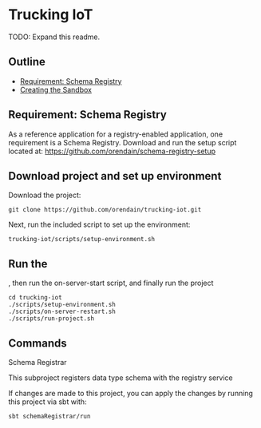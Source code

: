 # Trucking IoT

TODO: Expand this readme.

## Outline

- [Requirement: Schema Registry](#requirement-schema-registry)
- [Creating the Sandbox](#creating-the-sandbox)


## Requirement: Schema Registry

As a reference application for a registry-enabled application, one requirement is a Schema Registry.  Download and run the setup script located at: https://github.com/orendain/schema-registry-setup


## Download project and set up environment

Download the project:
```
git clone https://github.com/orendain/trucking-iot.git
```

Next, run the included script to set up the environment:

```
trucking-iot/scripts/setup-environment.sh
```

## Run the

, then run the on-server-start script, and finally run the project

```
cd trucking-iot
./scripts/setup-environment.sh
./scripts/on-server-restart.sh
./scripts/run-project.sh
```



## Commands

Schema Registrar

This subproject registers data type schema with the registry service

If changes are made to this project, you can apply the changes by running this project via sbt with:

```
sbt schemaRegistrar/run
```
